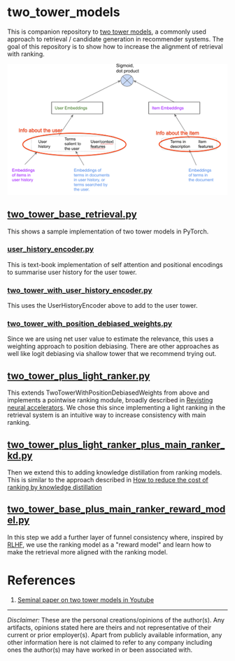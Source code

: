 # two_tower_models

This is companion repository to [two tower models](https://recsysml.substack.com/p/two-tower-models-for-retrieval-of), a commonly used approach to retrieval / candidate generation in recommender systems. The goal of this repository is to show how to increase the alignment of retrieval with ranking.

![two_tower_schematic](./images/two_tower_schematic.png)


## [two_tower_base_retrieval.py](./src/two_tower_base_retrieval.py)

This shows a sample implementation of two tower models in PyTorch.

### [user_history_encoder.py](./src/user_history_encoder.py)

This is text-book implementation of self attention and positional encodings to summarise user history for the user tower.

### [two_tower_with_user_history_encoder.py](./src/two_tower_with_user_history_encoder.py)

This uses the UserHistoryEncoder above to add to the user tower.

### [two_tower_with_position_debiased_weights.py](./src/two_tower_with_position_debiased_weights.py)

Since we are using net user value to estimate the relevance, this uses a weighting approach to 
position debiasing. There are other approaches as well like logit debiasing via shallow tower
that we recommend trying out.

## [two_tower_plus_light_ranker.py](./src/two_tower_plus_light_ranker.py)

This extends TwoTowerWithPositionDebiasedWeights from above and implements a pointwise ranking module,
broadly described in [Revisting neural accelerators](https://arxiv.org/abs/2306.04039).
We chose this since implementing a light ranking in the retrieval system is an intuitive way to
increase consistency with main ranking.

## [two_tower_plus_light_ranker_plus_main_ranker_kd.py](./src/two_tower_plus_light_ranker_plus_main_ranker_kd.py)

Then we extend this to adding knowledge distillation from ranking models. This is similar 
to the approach described in [How to reduce the cost of ranking by knowledge distillation](https://recsysml.substack.com/p/how-to-reduce-cost-of-ranking-by)

## [two_tower_base_plus_main_ranker_reward_model.py](./src/two_tower_base_plus_main_ranker_reward_model.py)

In this step we add a further layer of funnel consistency where, inspired by
[RLHF](https://arxiv.org/abs/1909.08593), we use the ranking model as a "reward model"
and learn how to make the retrieval more aligned with the ranking model.

# References
1. [Seminal paper on two tower models in Youtube](https://static.googleusercontent.com/media/research.google.com/en//pubs/archive/45530.pdf)

------

_Disclaimer:_ These are the personal creations/opinions of the author(s). Any artifacts, opinions stated here are theirs and not representative of their current or prior employer(s). Apart from publicly available information, any other information here is not claimed to refer to any company including ones the author(s) may have worked in or been associated with.
